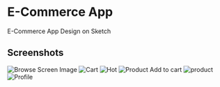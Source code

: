 # E-Commerce App
E-Commerce App Design on Sketch

## Screenshots

![Browse Screen Image](https://github.com/luciferreeves/e-commerce-app-design/blob/master/Screenshots/Browse%20Screen.png) ![Cart](https://github.com/luciferreeves/e-commerce-app-design/blob/master/Screenshots/Cart%20Screen.png)
![Hot](https://github.com/luciferreeves/e-commerce-app-design/blob/master/Screenshots/Hot%20Screen.png) ![Product Add to cart](https://github.com/luciferreeves/e-commerce-app-design/blob/master/Screenshots/Product%20Details%20Screen%20Add%20To%20Cart.png) ![product](https://github.com/luciferreeves/e-commerce-app-design/blob/master/Screenshots/Product%20Details%20Screen.png)
![Profile](https://github.com/luciferreeves/e-commerce-app-design/blob/master/Screenshots/Profile%20Screen.png)

